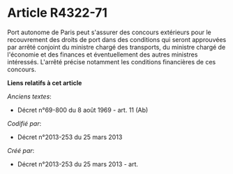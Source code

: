 # Article R4322-71

Port autonome de Paris peut s'assurer des concours extérieurs pour le recouvrement des droits de port dans des conditions qui
seront approuvées par arrêté conjoint du ministre chargé des transports, du ministre chargé de l'économie et des finances et
éventuellement des autres ministres intéressés. L'arrêté précise notamment les conditions financières de ces concours.

**Liens relatifs à cet article**

_Anciens textes_:

  - Décret n°69-800 du 8 août 1969 - art. 11 (Ab)

_Codifié par_:

  - Décret n°2013-253 du 25 mars 2013

_Créé par_:

  - Décret n°2013-253 du 25 mars 2013 - art.
